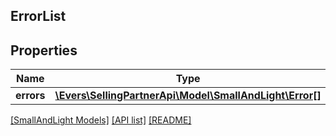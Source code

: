## ErrorList

## Properties

Name | Type | Description | Notes
------------ | ------------- | ------------- | -------------
**errors** | [**\Evers\SellingPartnerApi\Model\SmallAndLight\Error[]**](Error.md) |  | [optional]

[[SmallAndLight Models]](../) [[API list]](../../Api) [[README]](../../../README.md)
